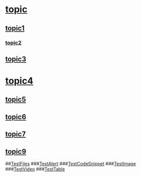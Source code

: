 # [topic](topic.md) 
## [topic1](topic1.md)
### [topic2](topic2.md)
## [topic3](topic3.md)
# [topic4](topic4.md)
## [topic5](topic5.md)
## [topic6](topic6.md)
## [topic7](topic7.md)
## [topic9](topic9.md)

##[TestFiles]()
###[TestAlert](TestAlert.md)
###[TestCodeSnippet](TestCodeSnippet.md)
###[TestImage](TestImage.md)
###[TestVideo](TestVideo.md)
###[TestTable](TestTable.md)